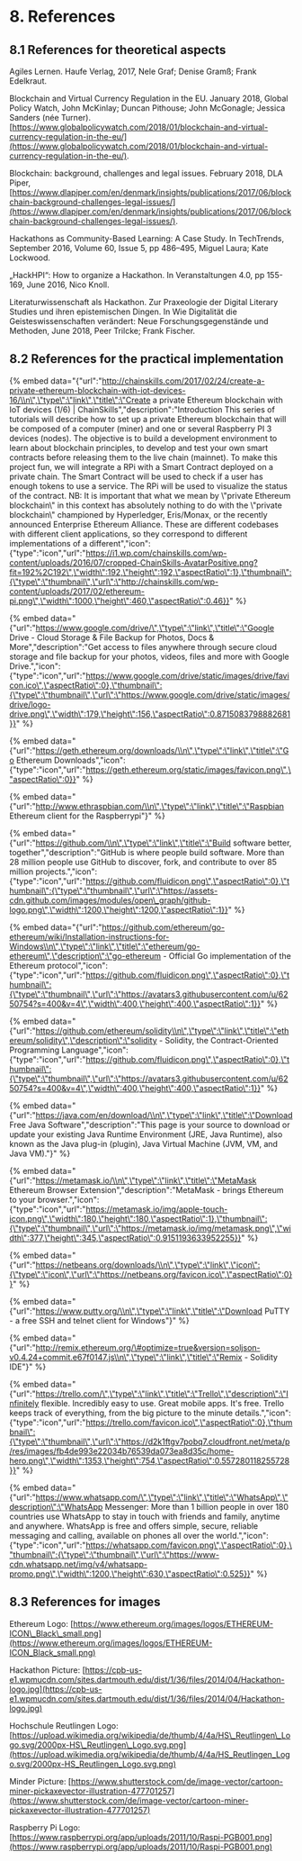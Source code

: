 # 8. References

## 8.1 References for theoretical aspects

Agiles Lernen. Haufe Verlag, 2017, Nele Graf; Denise Gramß; Frank Edelkraut.

Blockchain and Virtual Currency Regulation in the EU. January 2018, Global Policy Watch, John McKinlay; Duncan Pithouse; John McGonagle; Jessica Sanders \(née Turner\). [https://www.globalpolicywatch.com/2018/01/blockchain-and-virtual-currency-regulation-in-the-eu/](https://www.globalpolicywatch.com/2018/01/blockchain-and-virtual-currency-regulation-in-the-eu/).

Blockchain: background, challenges and legal issues. February 2018, DLA Piper, [https://www.dlapiper.com/en/denmark/insights/publications/2017/06/blockchain-background-challenges-legal-issues/](https://www.dlapiper.com/en/denmark/insights/publications/2017/06/blockchain-background-challenges-legal-issues/).

Hackathons as Community-Based Learning: A Case Study. In TechTrends, September 2016, Volume 60, Issue 5, pp 486–495, Miguel Laura; Kate Lockwood.

„HackHPI“: How to organize a Hackathon. In Veranstaltungen 4.0, pp 155-169, June 2016, Nico Knoll.

Literaturwissenschaft als Hackathon. Zur Praxeologie der Digital Literary Studies und ihren epistemischen Dingen. In Wie Digitalität die Geisteswissenschaften verändert: Neue Forschungsgegenstände und Methoden, June 2018, Peer Trilcke; Frank Fischer.

## 8.2 References for the practical implementation

{% embed data="{\"url\":\"http://chainskills.com/2017/02/24/create-a-private-ethereum-blockchain-with-iot-devices-16/\\n\",\"type\":\"link\",\"title\":\"Create a private Ethereum blockchain with IoT devices \(1/6\) \| ChainSkills\",\"description\":\"Introduction This series of tutorials will describe how to set up a private Ethereum blockchain that will be composed of a computer \(miner\) and one or several Raspberry PI 3 devices \(nodes\). The objective is to build a development environment to learn about blockchain principles, to develop and test your own smart contracts before releasing them to the live chain \(mainnet\). To make this project fun, we will integrate a RPi with a Smart Contract deployed on a private chain. The Smart Contract will be used to check if a user has enough tokens to use a service. The RPi will be used to visualize the status of the contract. NB: It is important that what we mean by \\\"private Ethereum blockchain\\\" in this context has absolutely nothing to do with the \\\"private blockchain\\\" championed by Hyperledger, Eris/Monax, or the recently announced Enterprise Ethereum Alliance. These are different codebases with different client applications, so they correspond to different implementations of a different\",\"icon\":{\"type\":\"icon\",\"url\":\"https://i1.wp.com/chainskills.com/wp-content/uploads/2016/07/cropped-ChainSkills-AvatarPositive.png?fit=192%2C192\",\"width\":192,\"height\":192,\"aspectRatio\":1},\"thumbnail\":{\"type\":\"thumbnail\",\"url\":\"http://chainskills.com/wp-content/uploads/2017/02/ethereum-pi.png\",\"width\":1000,\"height\":460,\"aspectRatio\":0.46}}" %}

{% embed data="{\"url\":\"https://www.google.com/drive/\",\"type\":\"link\",\"title\":\"Google Drive - Cloud Storage & File Backup for Photos, Docs & More\",\"description\":\"Get access to files anywhere through secure cloud storage and file backup for your photos, videos, files and more with Google Drive.\",\"icon\":{\"type\":\"icon\",\"url\":\"https://www.google.com/drive/static/images/drive/favicon.ico\",\"aspectRatio\":0},\"thumbnail\":{\"type\":\"thumbnail\",\"url\":\"https://www.google.com/drive/static/images/drive/logo-drive.png\",\"width\":179,\"height\":156,\"aspectRatio\":0.8715083798882681}}" %}

{% embed data="{\"url\":\"https://geth.ethereum.org/downloads/\\n\",\"type\":\"link\",\"title\":\"Go Ethereum Downloads\",\"icon\":{\"type\":\"icon\",\"url\":\"https://geth.ethereum.org/static/images/favicon.png\",\"aspectRatio\":0}}" %}

{% embed data="{\"url\":\"http://www.ethraspbian.com/\\n\",\"type\":\"link\",\"title\":\"Raspbian Ethereum client for the Raspberrypi\"}" %}

{% embed data="{\"url\":\"https://github.com/\\n\",\"type\":\"link\",\"title\":\"Build software better, together\",\"description\":\"GitHub is where people build software. More than 28 million people use GitHub to discover, fork, and contribute to over 85 million projects.\",\"icon\":{\"type\":\"icon\",\"url\":\"https://github.com/fluidicon.png\",\"aspectRatio\":0},\"thumbnail\":{\"type\":\"thumbnail\",\"url\":\"https://assets-cdn.github.com/images/modules/open\_graph/github-logo.png\",\"width\":1200,\"height\":1200,\"aspectRatio\":1}}" %}

{% embed data="{\"url\":\"https://github.com/ethereum/go-ethereum/wiki/Installation-instructions-for-Windows\\n\",\"type\":\"link\",\"title\":\"ethereum/go-ethereum\",\"description\":\"go-ethereum - Official Go implementation of the Ethereum protocol\",\"icon\":{\"type\":\"icon\",\"url\":\"https://github.com/fluidicon.png\",\"aspectRatio\":0},\"thumbnail\":{\"type\":\"thumbnail\",\"url\":\"https://avatars3.githubusercontent.com/u/6250754?s=400&v=4\",\"width\":400,\"height\":400,\"aspectRatio\":1}}" %}

{% embed data="{\"url\":\"https://github.com/ethereum/solidity\\n\",\"type\":\"link\",\"title\":\"ethereum/solidity\",\"description\":\"solidity - Solidity, the Contract-Oriented Programming Language\",\"icon\":{\"type\":\"icon\",\"url\":\"https://github.com/fluidicon.png\",\"aspectRatio\":0},\"thumbnail\":{\"type\":\"thumbnail\",\"url\":\"https://avatars3.githubusercontent.com/u/6250754?s=400&v=4\",\"width\":400,\"height\":400,\"aspectRatio\":1}}" %}

{% embed data="{\"url\":\"https://java.com/en/download/\\n\",\"type\":\"link\",\"title\":\"Download Free Java Software\",\"description\":\"This page is your source to download or update your existing Java Runtime Environment \(JRE, Java Runtime\), also known as the Java plug-in \(plugin\), Java Virtual Machine \(JVM, VM, and Java VM\).\"}" %}

{% embed data="{\"url\":\"https://metamask.io/\\n\",\"type\":\"link\",\"title\":\"MetaMask Ethereum Browser Extension\",\"description\":\"MetaMask - brings Ethereum to your browser.\",\"icon\":{\"type\":\"icon\",\"url\":\"https://metamask.io/img/apple-touch-icon.png\",\"width\":180,\"height\":180,\"aspectRatio\":1},\"thumbnail\":{\"type\":\"thumbnail\",\"url\":\"https://metamask.io/img/metamask.png\",\"width\":377,\"height\":345,\"aspectRatio\":0.9151193633952255}}" %}

{% embed data="{\"url\":\"https://netbeans.org/downloads/\\n\",\"type\":\"link\",\"icon\":{\"type\":\"icon\",\"url\":\"https://netbeans.org/favicon.ico\",\"aspectRatio\":0}}" %}

{% embed data="{\"url\":\"https://www.putty.org/\\n\",\"type\":\"link\",\"title\":\"Download PuTTY - a free SSH and telnet client for Windows\"}" %}

{% embed data="{\"url\":\"http://remix.ethereum.org/\#optimize=true&version=soljson-v0.4.24+commit.e67f0147.js\\n\",\"type\":\"link\",\"title\":\"Remix - Solidity IDE\"}" %}

{% embed data="{\"url\":\"https://trello.com/\",\"type\":\"link\",\"title\":\"Trello\",\"description\":\"Infinitely flexible.  Incredibly easy to use.  Great mobile apps.  It\'s free.  Trello keeps track of everything, from the big picture to the minute details.\",\"icon\":{\"type\":\"icon\",\"url\":\"https://trello.com/favicon.ico\",\"aspectRatio\":0},\"thumbnail\":{\"type\":\"thumbnail\",\"url\":\"https://d2k1ftgv7pobq7.cloudfront.net/meta/p/res/images/fb4de993e22034b76539da073ea8d35c/home-hero.png\",\"width\":1353,\"height\":754,\"aspectRatio\":0.557280118255728}}" %}

{% embed data="{\"url\":\"https://www.whatsapp.com/\",\"type\":\"link\",\"title\":\"WhatsApp\",\"description\":\"WhatsApp Messenger: More than 1 billion people in over 180 countries use WhatsApp to stay in touch with friends and family, anytime and anywhere. WhatsApp is free and offers simple, secure, reliable messaging and calling, available on phones all over the world.\",\"icon\":{\"type\":\"icon\",\"url\":\"https://whatsapp.com/favicon.png\",\"aspectRatio\":0},\"thumbnail\":{\"type\":\"thumbnail\",\"url\":\"https://www-cdn.whatsapp.net/img/v4/whatsapp-promo.png\",\"width\":1200,\"height\":630,\"aspectRatio\":0.525}}" %}

## 8.3 References for images

Ethereum Logo: [https://www.ethereum.org/images/logos/ETHEREUM-ICON\_Black\_small.png](https://www.ethereum.org/images/logos/ETHEREUM-ICON_Black_small.png)

Hackathon Picture: [https://cpb-us-e1.wpmucdn.com/sites.dartmouth.edu/dist/1/36/files/2014/04/Hackathon-logo.jpg](https://cpb-us-e1.wpmucdn.com/sites.dartmouth.edu/dist/1/36/files/2014/04/Hackathon-logo.jpg)

Hochschule Reutlingen Logo: [https://upload.wikimedia.org/wikipedia/de/thumb/4/4a/HS\_Reutlingen\_Logo.svg/2000px-HS\_Reutlingen\_Logo.svg.png](https://upload.wikimedia.org/wikipedia/de/thumb/4/4a/HS_Reutlingen_Logo.svg/2000px-HS_Reutlingen_Logo.svg.png)

Minder Picture: [https://www.shutterstock.com/de/image-vector/cartoon-miner-pickaxevector-illustration-477701257](https://www.shutterstock.com/de/image-vector/cartoon-miner-pickaxevector-illustration-477701257)

Raspberry Pi Logo: [https://www.raspberrypi.org/app/uploads/2011/10/Raspi-PGB001.png](https://www.raspberrypi.org/app/uploads/2011/10/Raspi-PGB001.png)

